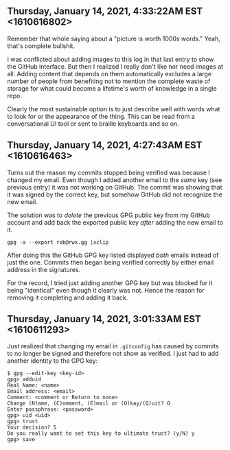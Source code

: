 ## Thursday, January 14, 2021, 4:33:22AM EST <1610616802>

Remember that whole saying about a "picture is worth 1000s words." Yeah,
that's complete bullshit.

I was conflicted about adding images to this log in that last entry to
show the GitHub interface. But then I realized I really don't like nor
need images at all. Adding content that depends on them automatically
excludes a large number of people from benefiting not to mention the
complete waste of storage for what could become a lifetime's worth of
knowledge in a single repo.

Clearly the most sustainable option is to just describe well with words
what to look for or the appearance of the thing. This can be read from a
conversational UI tool or sent to braille keyboards and so on.

## Thursday, January 14, 2021, 4:27:43AM EST <1610616463>

Turns out the reason my commits stopped being verified was because I
changed my email.  Even though I added another email to the *same* key
(see previous entry) it was not working on GitHub. The commit was
showing that it was signed by the correct key, but somehow GitHub did
not recognize the new email.

The solution was to *delete* the previous GPG public key from my GitHub
account and add back the exported public key *after* adding the
new email to it.

```
gpg -a --export rob@rwx.gg |xclip
```

After doing this the GitHub GPG key listed displayed *both* emails
instead of just the one. Commits then began being verified correctly by
either email address in the signatures.

For the record, I tried just adding another GPG key but was blocked for
it being "identical" even though it clearly was not. Hence the reason
for removing it completing and adding it back.

## Thursday, January 14, 2021, 3:01:33AM EST <1610611293>

Just realized that changing my email in `.gitconfig` has caused by
commits to no longer be signed and therefore not show as verified. I
just had to add another identity to the GPG key:

```
$ gpg --edit-key <key-id>
gpg> adduid
Real Name: <name>
Email address: <email>
Comment: <comment or Return to none>
Change (N)ame, (C)omment, (E)mail or (O)kay/(Q)uit? O
Enter passphrase: <password>
gpg> uid <uid>
gpg> trust
Your decision? 5
Do you really want to set this key to ultimate trust? (y/N) y
gpg> save
```
